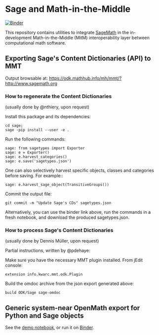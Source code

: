 # Sage and Math-in-the-Middle

[![Binder](https://mybinder.org/badge.svg)](https://mybinder.org/v2/gh/OpenDreamKit/MitM-Sage/master)

This repository contains utilities to integrate
[SageMath](http://sagemath.org) in the in-development
Math-in-the-Middle (MitM) interoperability layer between computational
math software.

## Exporting Sage's Content Dictionaries (API) to MMT

Output browsable at: https://odk.mathhub.info/mh/mmt/?http://www.sagemath.org

### How to regenerate the Content Dictionaries

(usually done by @nthiery, upon request)

Install this package and its dependencies:

    cd sage;
    sage -pip install --user -e .

Run the following commands:

    sage: from sagetypes import Exporter
    sage: e = Exporter()
    sage: e.harvest_categories()
    sage: e.save('sagetypes.json')

One can also selectively harvest specific objects, classes and
categories before saving. For example::

    sage: e.harvest_sage_object(TransitiveGroups())

Commit the output file:

    git commit -m "Update Sage's CDs" sagetypes.json

Alternatively, you can use the binder link above, run the commands in
a fresh notebook, and download the produced sagetypes.json.

### How to process Sage's Content Dictionaries

(usually done by Dennis Müller, upon request)

Partial instructions, written by @pdehaye:

Make sure you have the necessary MMT plugin installed. From jEdit console: 

    extension info.kwarc.mmt.odk.Plugin

Build the omdoc archive from the json export generated above:

    build ODK/Sage sage-omdoc

## Generic system-near OpenMath export for Python and Sage objects

See the [demo notebook](sage/openmath_pickle_demo.ipynb), or run it on
[Binder](https://mybinder.org/v2/gh/OpenDreamKit/MitM-Sage/master?filepath=sage%2Fopenmath_pickle_demo.ipynb).
